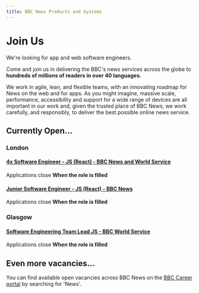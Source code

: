 ```yaml
---
title: BBC News Products and Systems
---
```

# Join Us

We're looking for app and web software engineers.

Come and join us in delivering the BBC's news services across the globe to **hundreds of millions of readers in over 40 languages.**

We work in agile, lean, and flexible teams, with an innovating roadmap for News on the web and for apps. As you might imagine, massive scale, performance, accessibility and support for a wide range of devices are all important in our work and, given the trusted place of BBC News, we work carefully, and responsibly, to deliver the best possible online news service.

## Currently Open...

### London

#### [4x Software Engineer - JS (React) - BBC News and World Service](https://careerssearch.bbc.co.uk/jobs/job/Software-Engineer-React-BBC-News-C/35178)
Applications close **When the role is filled**

#### [Junior Software Engineer - JS (React) - BBC News](https://careerssearch.bbc.co.uk/jobs/job/Junior-Software-Engineer-News-C/35180)
Applications close **When the role is filled**

### Glasgow

#### [Software Engineering Team Lead JS - BBC World Service](https://careerssearch.bbc.co.uk/jobs/job/Software-Engineering-Team-Lead-W2020/34232)
Applications close **When the role is filled**

## Even more vacancies...
You can find available open vacancies across BBC News on the [BBC Career portal](http://careerssearch.bbc.co.uk/jobs/search) by searching for 'News'.
